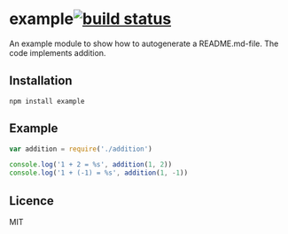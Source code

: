 # example[![build status](https://secure.travis-ci.org/kesla/example.png)](http://travis-ci.org/kesla/example)

An example module to show how to autogenerate a README.md-file. The code implements addition.

## Installation

```
npm install example
```

## Example

```javascript
var addition = require('./addition')

console.log('1 + 2 = %s', addition(1, 2))
console.log('1 + (-1) = %s', addition(1, -1))
```

## Licence

MIT